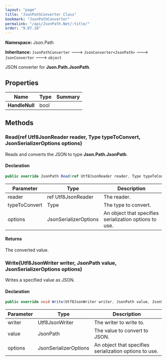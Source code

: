 ```yaml
---
layout: "page"
title: "JsonPathConverter Class"
bookmark: "JsonPathConverter"
permalink: "/api/JsonPath.Net/:title/"
order: "9.07.10"
---
```

**Namespace:** Json.Path

**Inheritance:**
`JsonPathConverter`
 🡒 
`JsonConverter<JsonPath>`
 🡒 
`JsonConverter`
 🡒 
`object`

JSON converter for **Json.Path.JsonPath**.

## Properties

| Name | Type | Summary |
|---|---|---|
| **HandleNull** | bool |  |

## Methods

### Read(ref Utf8JsonReader reader, Type typeToConvert, JsonSerializerOptions options)

Reads and converts the JSON to type **Json.Path.JsonPath**.

#### Declaration

```c#
public override JsonPath Read(ref Utf8JsonReader reader, Type typeToConvert, JsonSerializerOptions options)
```

| Parameter | Type | Description |
|---|---|---|
| reader | ref Utf8JsonReader | The reader. |
| typeToConvert | Type | The type to convert. |
| options | JsonSerializerOptions | An object that specifies serialization options to use. |


#### Returns

The converted value.

### Write(Utf8JsonWriter writer, JsonPath value, JsonSerializerOptions options)

Writes a specified value as JSON.

#### Declaration

```c#
public override void Write(Utf8JsonWriter writer, JsonPath value, JsonSerializerOptions options)
```

| Parameter | Type | Description |
|---|---|---|
| writer | Utf8JsonWriter | The writer to write to. |
| value | JsonPath | The value to convert to JSON. |
| options | JsonSerializerOptions | An object that specifies serialization options to use. |


